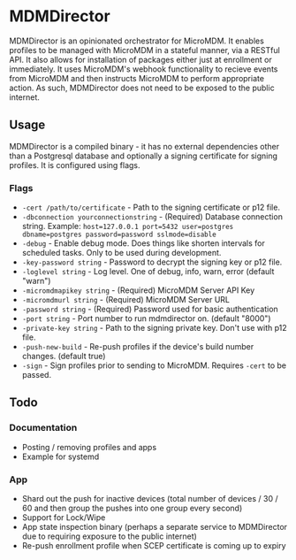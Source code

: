 # MDMDirector

MDMDirector is an opinionated orchestrator for MicroMDM. It enables profiles to be managed with MicroMDM in a stateful manner, via a RESTful API. It also allows for installation of packages either just at enrollment or immediately. It uses MicroMDM's webhook functionality to recieve events from MicroMDM and then instructs MicroMDM to perform appropriate action. As such, MDMDirector does not need to be exposed to the public internet.

## Usage

MDMDirector is a compiled binary - it has no external dependencies other than a Postgresql database and optionally a signing certificate for signing profiles. It is configured using flags.

### Flags

* `-cert /path/to/certificate` - Path to the signing certificate or p12 file.
* `-dbconnection yourconnectionstring` - (Required) Database connection string. Example: `host=127.0.0.1 port=5432 user=postgres dbname=postgres password=password sslmode=disable`
* `-debug` - Enable debug mode. Does things like shorten intervals for scheduled tasks. Only to be used during development.
* `-key-password string` - Password to decrypt the signing key or p12 file.
* `-loglevel string` - Log level. One of debug, info, warn, error (default "warn")
* `-micromdmapikey string` - (Required) MicroMDM Server API Key
* `-micromdmurl string` - (Required) MicroMDM Server URL
* `-password string` - (Required) Password used for basic authentication
* `-port string` - Port number to run mdmdirector on. (default "8000")
* `-private-key string` - Path to the signing private key. Don't use with p12 file.
* `-push-new-build` - Re-push profiles if the device's build number changes. (default true)
* `-sign` - Sign profiles prior to sending to MicroMDM. Requires `-cert` to be passed.

## Todo

### Documentation

* Posting / removing profiles and apps
* Example for systemd

### App

* Shard out the push for inactive devices (total number of devices / 30 / 60 and then group the pushes into one group every second)
* Support for Lock/Wipe
* App state inspection binary (perhaps a separate service to MDMDirector due to requiring exposure to the public internet)
* Re-push enrollment profile when SCEP certificate is coming up to expiry
